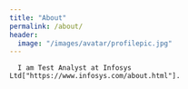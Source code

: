 ```yaml
---
title: "About"
permalink: /about/
header:
  image: "/images/avatar/profilepic.jpg"
---
```


      I am Test Analyst at Infosys Ltd["https://www.infosys.com/about.html"].
